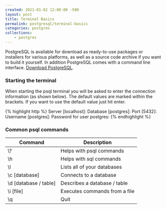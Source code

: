 ```yaml
---
created: 2021-01-02 12:00:00 -500
layout: post
title: Terminal Basics
permalink: postgresql/terminal-basics
categories: postgres
collections: 
    - postgres
---
```


PostgreSQL is available for download as ready-to-use packages or installers for various platforms, as well as a source code archive if you want to build it yourself. In addition PostgreSQL comes with a command line interface.
[Download PostgreSQL](https://www.postgresql.org/download/).

### Starting the terminal

When starting the psql terminal you will be asked to enter the connection information (as shown below). 
The default values are marked within the brackets.
If you want to use the default value just hit enter.

{% highlight http %}
Server [localhost]:
Database [postgres]:
Port [5432]:
Username [postgres]:
Password for user postgres: 
{% endhighlight %}

### Common psql commands

<table>
    <thead>
        <tr>
            <th>Command</th>
            <th>Description</th>
        </tr>
    </thead>
    <tbody>
        <tr>
            <td>\?</td>
            <td>Helps with psql commands</td>
        </tr>
        <tr>
            <td>\h</td>
            <td>Helps with sql commands</td>
        </tr>
        <tr>
            <td>\l</td>
            <td>Lists all of your databases</td>
        </tr>
        <tr>
            <td>\c [database]</td>
            <td>Connects to a database</td>
        </tr>
        <tr>
            <td>\d [database / table]</td>
            <td>Describes a database / table</td>
        </tr>
        <tr>
            <td>\i [file]</td>
            <td>Executes commands from a file</td>
        </tr>
        <tr>
            <td>\q</td>
            <td>Quit</td>
        </tr>
    </tbody>
</table>
